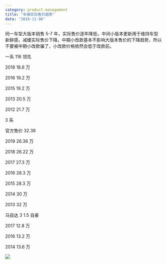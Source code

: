```yaml
---
category: product-management
title: "车辆实际售价趋势"
date: "2019-11-06"
---
```


同一车型大版本销售 5-7 年，实际售价逐年降低，中间小版本更新用于维持车型新鲜感，减缓实际售价下降。中期小改款基本不影响大版本售价的下降趋势，所以不要被中期小改款骗了，小改款价格依然会低于改款前。

一系 116 领先

2018 18.6 万

2016 19.2 万

2015 19.2 万

2013 20.5 万

2012 21.7 万

3 系

官方售价 32.38

2019 26.36 万

2018 26.22 万

2017 27.3 万

2016 28.3 万

2015 28.3 万

2014 30 万

2013 32 万

马自达 3 1.5 自豪

2017 12.8 万

2016 13.2 万

2014 13.6 万

![](https://goooooouwa.eu.org:8143/static/images/CxDVVyj.png)

